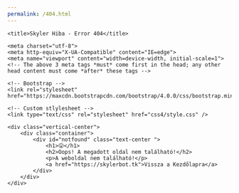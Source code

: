 ```yaml
---
permalink: /404.html
---
```

<head>

	<title>Skyler Hiba - Error 404</title>

	<meta charset="utf-8">
	<meta http-equiv="X-UA-Compatible" content="IE=edge">
	<meta name="viewport" content="width=device-width, initial-scale=1">
	<!-- The above 3 meta tags *must* come first in the head; any other head content must come *after* these tags -->

	<!-- Bootstrap -->
	<link rel="stylesheet" href="https://maxcdn.bootstrapcdn.com/bootstrap/4.0.0/css/bootstrap.min.css">

	<!-- Custom stlylesheet -->
	<link type="text/css" rel="stylesheet" href="css4/style.css" />

</head>

<body>

	<div class="vertical-center">
		<div class="container">
			<div id="notfound" class="text-center ">
				<h1>😮</h1>
				<h2>Oops! A megadott oldal nem található!</h2>
				<p>A weboldal nem található!</p>
				<a href="https://skylerbot.tk">Vissza a Kezdőlapra</a>
			</div>
		</div>
	</div>

</body>
